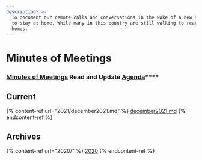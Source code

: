 ```yaml
---
description: >-
  To document our remote calls and conversations in the wake of a new situation
  to stay at home, While many in this country are still walking to reach their
  homes.
---
```


# Minutes of Meetings

### [**Minutes of Meetings**](https://app.gitbook.com/@janastu/s/openjanastu/\~/drafts/-MX06fsOWOpUkwACywAU/daily/minutes) **Read and Update** [**Agenda**](../agenda.md)****

## Current

{% content-ref url="2021/december2021.md" %}
[december2021.md](2021/december2021.md)
{% endcontent-ref %}

## Archives

{% content-ref url="2020/" %}
[2020](2020/)
{% endcontent-ref %}
